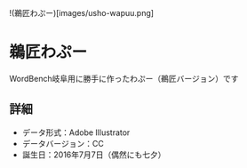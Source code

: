 !(鵜匠わぷー)[images/usho-wapuu.png]

# 鵜匠わぷー
WordBench岐阜用に勝手に作ったわぷー（鵜匠バージョン）です

## 詳細
* データ形式：Adobe Illustrator
* データバージョン：CC
* 誕生日：2016年7月7日（偶然にも七夕）
